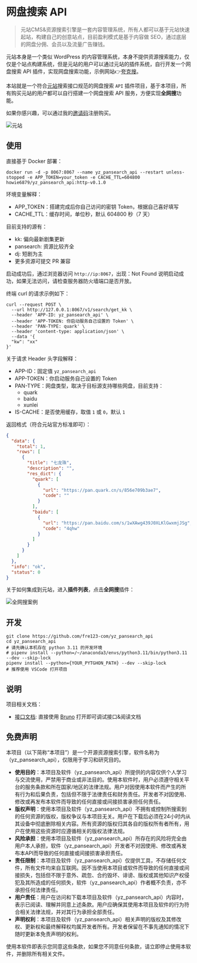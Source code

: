 # 网盘搜索 API

> 元站CMS&资源搜索引擎是一套内容管理系统，所有人都可以基于元站快速起站，构建自己的创意站点，目前盈利模式是基于内容做 SEO，通过底层的网盘分佣、会员以及流量广告赚钱。

元站本身是一个类似 WordPress 的内容管理系统，本身不提供资源搜索能力，仅仅是个站点构建系统，但是元站的用户可以通过元站的插件系统，自行开发一个网盘搜索 API 插件，实现网盘搜索功能，示例网站👉[夸克搜](https://www.quark.so/)。

本站就是一个符合[元站](https://www.moneysou.com/zsyz/89s4uc)搜索接口规范的网盘搜索 `API` 插件项目，基于本项目，所有购买元站的用户都可以自行搭建一个网盘搜索 API 服务，方便实现**全网搜**功能。

如果你感兴趣，可以通过我的[邀请码](https://www.moneysou.com/login?ref=moneysou)注册购买。

![元站](https://img.fre123.com/i/2024/10/11/6708f20fbc21d.jpg)

## 使用

直接基于 Docker 部署：

```shell
docker run -d -p 8067:8067 --name yz_pansearch_api --restart unless-stopped -e APP_TOKEN=your_token -e CACHE_TTL=604800 howie6879/yz_pansearch_api:http-v0.1.0
```

环境变量解释：

- APP_TOKEN：搭建完成后你自己访问的密钥 Token，根据自己喜好填写
- CACHE_TTL：缓存时间，单位秒，默认 604800 秒（7 天）

目前支持的源有：

- kk: 偏向最新剧集更新
- pansearch: 资源比较齐全
- dj: 短剧为主
- 更多资源可提交 PR 兼容

启动成功后，通过浏览器访问 `http://ip:8067`，出现：Not Found 说明启动成功，如果无法访问，请检查服务器防火墙端口是否开放。

终端 curl 的请求示例如下：

```shell
curl --request POST \
  --url http://127.0.0.1:8067/v1/search/get_kk \
  --header 'APP-ID: yz_pansearch_api' \
  --header 'APP-TOKEN: 你启动服务自己设置的 Token' \
  --header 'PAN-TYPE: quark' \
  --header 'content-type: application/json' \
  --data '{
  "kw": "xx"
}'
```

关于请求 Header 头字段解释：

- APP-ID：固定值 `yz_pansearch_api`
- APP-TOKEN：你启动服务自己设置的 Token
- PAN-TYPE：网盘类型，取决于目标源支持哪些网盘，目前支持：
  - quark
  - baidu
  - xunlei
- IS-CACHE：是否使用缓存，取值 `1` 或 `0`，默认 `1`

返回格式（符合元站官方标准即可）：

```json
{
  "data": {
    "total": 1,
    "rows": [
      {
        "title": "七龙珠",
        "description": "",
        "res_dict": {
          "quark": [
            {
              "url": "https://pan.quark.cn/s/856e709b3ae7",
              "code": ""
            }
          ],
          "baidu": [
            {
              "url": "https://pan.baidu.com/s/1wXAwg439J0XLKlGwxmjJSg",
              "code": "4qhw"
            }
          ]
        }
      }
    ]
  },
  "info": "ok",
  "status": 0
}
```

关于如何集成到元站，进入**插件列表**，点击**全网搜**插件：

![全网搜案例](https://img.fre123.com/i/2024/10/24/671a4ea498e7f.png)

## 开发

```shell
git clone https://github.com/fre123-com/yz_pansearch_api
cd yz_pansearch_api
# 请先确认本机存在 python 3.11 的开发环境
# pipenv install --python=/~/anaconda3/envs/python3.11/bin/python3.11 --dev --skip-lock
pipenv install --python={YOUR_PYTGHON_PATH} --dev --skip-lock
# 推荐使用 VSCode 打开项目
```

## 说明

项目相关文档：
 - [接口文档](./docs/bruno/): 直接使用 [Bruno](https://github.com/usebruno/bruno) 打开即可调试接口&阅读文档

## 免费声明

本项目（以下简称“本项目”）是一个开源资源搜索引擎，软件名称为（yz_pansearch_api），仅限用于学习和研究目的。

- **使用目的**：本项目及软件（yz_pansearch_api）所提供的内容仅供个人学习与交流使用，严禁用于商业或非法目的。使用本软件时，用户必须遵守相关平台的服务条款和所在国家/地区的法律法规。用户对因使用本软件而产生的所有行为和后果负责，包括但不限于法律责任和财务责任。开发者不对因使用、修改或再发布本软件而导致的任何直接或间接损害承担任何责任。
- **版权声明**：使用本项目及软件（yz_pansearch_api）不拥有或控制所搜索到的任何资源的版权，版权争议与本项目无关。用户在下载后必须在24小时内从其设备中彻底删除相关内容。所有资源的版权归其各自的版权所有者所有，用户在使用这些资源时应遵循相关的版权法律法规。
- **风险承担**：使用本项目及软件（yz_pansearch_api）所存在的风险将完全由用户本人承担，软件（yz_pansearch_api）开发者不对因使用、修改或再发布本API而导致的任何直接或间接损害承担责任。
- **责任限制**：本项目及软件（yz_pansearch_api）仅提供工具，不存储任何文件，所有文件均来自互联网。因不当使用本项目或软件而导致的任何直接或间接损失，包括但不限于意外、疏忽、合约毁坏、诽谤、版权或其他知识产权侵犯及其所造成的任何损失，软件（yz_pansearch_api）作者概不负责，亦不承担任何法律责任。
- **用户责任**：用户在访问和下载本项目及软件（yz_pansearch_api）内容时，表示已阅读、理解并同意上述条款。用户应确保其使用本项目及软件的行为符合相关法律法规，并对其行为承担全部责任。
- **声明权利**：本项目及软件（yz_pansearch_api）相关声明的版权及其修改权、更新权和最终解释权均属开发者所有。开发者保留在不事先通知的情况下随时更新本免责声明的权利。

使用本软件即表示您同意这些条款，如果您不同意任何条款，请立即停止使用本软件，并删除所有相关文件。
